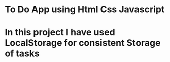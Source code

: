 # To Do App using Html Css Javascript
# In this project I have used LocalStorage for consistent Storage of tasks
